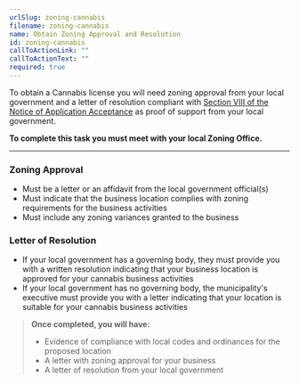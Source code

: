 ```yaml
---
urlSlug: zoning-cannabis
filename: zoning-cannabis
name: Obtain Zoning Approval and Resolution
id: zoning-cannabis
callToActionLink: ""
callToActionText: ""
required: true
---
```


To obtain a Cannabis license you will need zoning approval from your local government and a letter of resolution compliant with [Section VIII of the Notice of Application Acceptance](https://www.nj.gov/cannabis/documents/businesses/personal-use/Final%20Notice%20of%20Application%20Acceptance.pdf) as proof of support from your local government.

**To complete this task you must meet with your local Zoning Office.**

---

### Zoning Approval

- Must be a letter or an affidavit from the local government official(s)
- Must indicate that the business location complies with zoning requirements for the business activities   
- Must include any zoning variances granted to the business

### Letter of Resolution 
- If your local government has a governing body, they must provide you with a written resolution indicating that your business location is approved for your cannabis business activities  
- If your local government has no governing body, the municipality's executive must provide you with a letter indicating that your location is suitable for your cannabis business activities 

>**Once completed, you will have:**
>- Evidence of compliance with local codes and ordinances for the proposed location
>- A letter with zoning approval for your business
>- A letter of resolution from your local government

